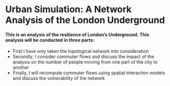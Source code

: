 # Urban Simulation: A Network Analysis of the London Underground

#### This is an analysis of the resilience of London’s Underground. This analysis will be conducted in three parts:

- First I have only taken the topological network into consideration
- Secondly, I consider commuter flows and discuss the impact of the analysis on the number of people moving from one part of the city to another
- Finally, I will recompute commuter flows using spatial interaction models and discuss the vulnerability of the network

